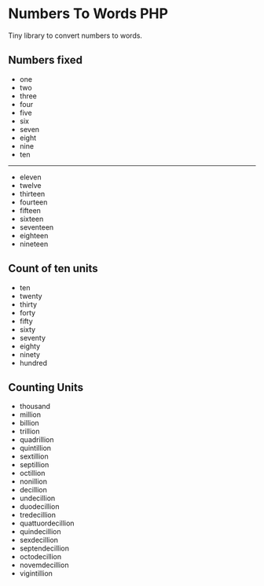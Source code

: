 # Numbers To Words PHP

Tiny library to convert numbers to words.

## Numbers fixed

- one
- two
- three
- four
- five
- six
- seven
- eight
- nine
- ten
-------------
- eleven
- twelve
- thirteen
- fourteen
- fifteen
- sixteen
- seventeen
- eighteen
- nineteen

## Count of ten units

- ten
- twenty
- thirty
- forty
- fifty
- sixty
- seventy
- eighty
- ninety
- hundred

## Counting Units

- thousand
- million
- billion
- trillion
- quadrillion
- quintillion
- sextillion
- septillion
- octillion
- nonillion
- decillion
- undecillion
- duodecillion
- tredecillion
- quattuordecillion
- quindecillion
- sexdecillion
- septendecillion
- octodecillion
- novemdecillion
- vigintillion
